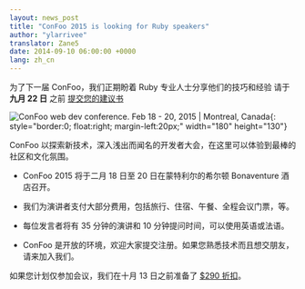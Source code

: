 ```yaml
---
layout: news_post
title: "ConFoo 2015 is looking for Ruby speakers"
author: "ylarrivee"
translator: Zane5
date: 2014-09-10 06:00:00 +0000
lang: zh_cn
---
```


为了下一届 ConFoo，我们正期盼着 Ruby 专业人士分享他们的技巧和经验
请于  **九月 22 日** 之前 [提交您的建议书][1]

![ConFoo web dev conference. Feb 18 - 20, 2015 &#124; Montreal, Canada][logo]{: style="border:0; float:right; margin-left:20px;" width="180" height="130"}

ConFoo 以探索新技术，深入浅出而闻名的开发者大会，在这里可以体验到最棒的社区和文化氛围。 

 * ConFoo 2015 将于二月 18 日至 20 日在蒙特利尔的希尔顿 Bonaventure 酒店召开。

 * 我们为演讲者支付大部分费用，包括旅行、住宿、午餐、全程会议门票，等。

 * 每位发言者将有 35 分钟的演讲和 10 分钟提问时间，可以使用英语或法语。

 * ConFoo 是开放的环境，欢迎大家提交注册。如果您熟悉技术而且想交朋友，请来加入我们。

如果您计划仅参加会议，我们在十月 13 日之前准备了
[$290 折扣][2]。 

[logo]: http://confoo.ca/images/propaganda/2015/en/like.gif
[1]: http://confoo.ca/en/call-for-papers
[2]: http://confoo.ca/en/register
